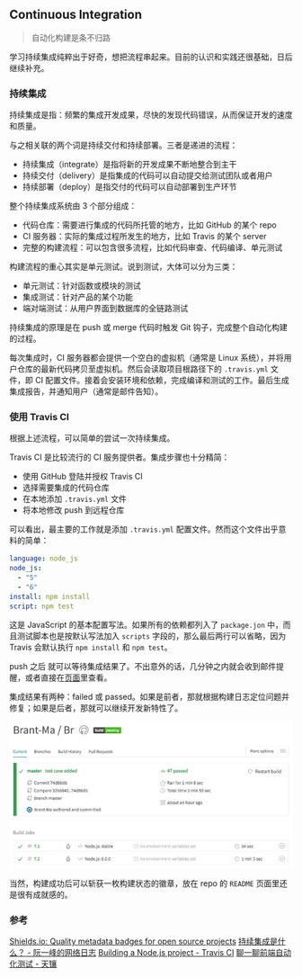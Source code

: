 ## Continuous Integration
> 自动化构建是条不归路

学习持续集成纯粹出于好奇，想把流程串起来。目前的认识和实践还很基础，日后继续补充。

### 持续集成

持续集成是指：频繁的集成开发成果，尽快的发现代码错误，从而保证开发的速度和质量。

与之相关联的两个词是持续交付和持续部署。三者是递进的流程：

- 持续集成（integrate）是指将新的开发成果不断地整合到主干
- 持续交付（delivery）是指集成的代码可以自动提交给测试团队或者用户
- 持续部署（deploy）是指交付的代码可以自动部署到生产环节

整个持续集成系统由 3 个部分组成：

- 代码仓库：需要进行集成的代码所托管的地方，比如 GitHub 的某个 repo
- CI 服务器：实际的集成过程所发生的地方，比如 Travis 的某个 server
- 完整的构建流程：可以包含很多流程，比如代码审查、代码编译、单元测试

构建流程的重心其实是单元测试。说到测试，大体可以分为三类：

- 单元测试：针对函数或模块的测试
- 集成测试：针对产品的某个功能
- 端对端测试：从用户界面到数据库的全链路测试

持续集成的原理是在 push 或 merge 代码时触发 Git 钩子，完成整个自动化构建的过程。

每次集成时，CI 服务器都会提供一个空白的虚拟机（通常是 Linux 系统），并将用户仓库的最新代码拷贝至虚拟机。然后会读取项目根路径下的 `.travis.yml` 文件，即 CI 配置文件。接着会安装环境和依赖，完成编译和测试的工作。最后生成集成报告，并通知用户（通常是邮件告知）。

### 使用 Travis CI

根据上述流程，可以简单的尝试一次持续集成。

Travis CI 是比较流行的 CI 服务提供者。集成步骤也十分精简：

- 使用 GitHub 登陆并授权 Travis CI
- 选择需要集成的代码仓库
- 在本地添加 `.travis.yml` 文件
- 将本地修改 push 到远程仓库

可以看出，最主要的工作就是添加 `.travis.yml` 配置文件。然而这个文件出乎意料的简单：

```yaml
language: node_js
node_js:
  - "5"
  - "6"
install: npm install
script: npm test
```

这是 JavaScript 的基本配置写法。如果所有的依赖都列入了 `package.jon` 中，而且测试脚本也是按默认写法加入 `scripts` 字段的，那么最后两行可以省略，因为 Travis 会默认执行 `npm install` 和 `npm test`。

push 之后 就可以等待集成结果了。不出意外的话，几分钟之内就会收到邮件提醒，或者直接在[页面](https://travis-ci.org)里查看。

集成结果有两种：failed 或 passed。如果是前者，那就根据构建日志定位问题并修复；如果是后者，那就可以继续开发新特性了。

![build passing](../image/ContinuousIntegration-1.jpg)

当然，构建成功后可以斩获一枚构建状态的徽章，放在 repo 的 `README` 页面里还是很有成就感的。

### 参考

[Shields.io: Quality metadata badges for open source projects](http://shields.io/)
[持续集成是什么？ - 阮一峰的网络日志](http://www.ruanyifeng.com/blog/2015/09/continuous-integration.html)
[Building a Node.js project - Travis CI](https://docs.travis-ci.com/user/languages/javascript-with-nodejs/)
[聊一聊前端自动化测试 - 天镶](https://segmentfault.com/a/1190000004558796)
